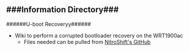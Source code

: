 ###Information Directory###
---
######U-boot Recoveryy######
- Wiki to perform a corrupted bootloader recovery on the WRT1900ac
  - Files needed can be pulled from [NitroShift's GitHub](https://github.com/nitroshift/wrt1900ac)
